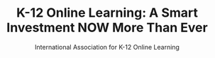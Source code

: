 ---
layout: leaf-node
title: "K-12 Online Learning: A Smart Investment NOW More Than Ever"
title-url: "http://www.inacol.org/wp-content/uploads/2015/02/a-smart-investment-now-more-than-ever.pdf"
author: "International Association for K-12 Online Learning"
groups: technologies
categories: online-learning
topics: introductory-resources
summary: >
    ""
cite: >
    International Association for K-12 Online Learning. (n.d.). K-12 Online Learning: A Smart Investment NOW More Than Ever.
    inacol.org. Retrieved April 13, 2017 from: http://www.inacol.org/wp-content/uploads/2015/02/a-smart-investment-now-more-than-ever.pdf
pub-date: 2017-04-13
added-date: 2017-04-13
resource-type: pdf-document
---